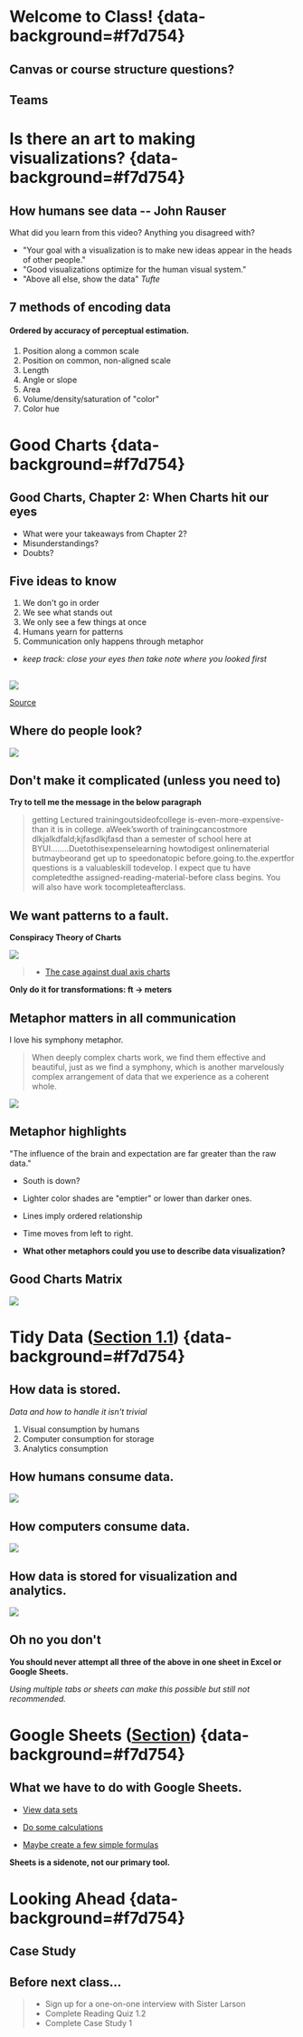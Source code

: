 ---
---

# Welcome to Class! {data-background=#f7d754}

## Canvas or course structure questions?

## Teams

# Is there an art to making visualizations? {data-background=#f7d754}

## How humans see data -- John Rauser

What did you learn from this video? Anything you disagreed with?

- "Your goal with a visualization is to make new ideas appear in the heads of other people."
- "Good visualizations optimize for the human visual system."
- "Above all else, show the data" *Tufte*

## 7 methods of encoding data

#### Ordered by accuracy of perceptual estimation.

1. Position along a common scale
2. Position on common, non-aligned scale
3. Length
4. Angle or slope
5. Area
6. Volume/density/saturation of "color"
7. Color hue

# Good Charts {data-background=#f7d754}

## Good Charts, Chapter 2: When Charts hit our eyes

- What were your takeaways from Chapter 2?
- Misunderstandings?
- Doubts?

## Five ideas to know

1. We don't go in order
2. We see what stands out
3. We only see a few things at once
4. Humans yearn for patterns
5. Communication only happens through metaphor

- *keep track: close your eyes then take note where you looked first*

##

![](images/Vaccines_Wall_Street_Journal.png)

[Source](https://generalassemb.ly/blog/the-best-topical-data-visualizations-of-2015/)

## Where do people look?

![](images/gc/Ch1_tropicana_example.png)

## Don't make it complicated (unless you need to)

**Try to tell me the message in the below paragraph**

> getting Lectured trainingoutsideofcollege is-even-more-expensive-than it is in college. aWeek’sworth of trainingcancostmore dlkjalkdfald;kjfasdlkjfasd than a semester of school here at BYUI........Duetothisexpenselearning howtodigest onlinematerial butmaybeorand get up to speedonatopic before.going.to.the.expertfor                                                 questions                         is a valuableskill todevelop. I expect que tu have completedthe assigned-reading-material-before class begins. You will also have work tocompleteafterclass.


## We want patterns to a fault.

**Conspiracy Theory of Charts**

![](images/gc/ch1_dualaxes.png)

> - [The case against dual axis charts](https://blog.datawrapper.de/dualaxis/)

**Only do it for transformations: ft -> meters**

## Metaphor matters in all communication

I love his symphony metaphor.

> When deeply complex charts work, we find them effective and beautiful, just as we find a symphony, which is another marvelously complex arrangement of data that we experience as a coherent whole.

![](images/gc/ch1_badsymphony_lines.png)


## Metaphor highlights

"The influence of the brain and expectation are far greater than the raw data."

- South is down?
- Lighter color shades are "emptier" or lower than darker ones.
- Lines imply ordered relationship
- Time moves from left to right.

- **What other metaphors could you use to describe data visualization?**

## Good Charts Matrix

![](images/gc/Intro_chartquadrant.png)

# Tidy Data ([Section 1.1](https://byuistats.github.io/BYUI_CSE150_StatBook/describing-data.html#tidy-data)) {data-background=#f7d754}

## How data is stored.

*Data and how to handle it isn't trivial*

1. Visual consumption by humans
2. Computer consumption for storage
3. Analytics consumption

## How humans consume data.

![](images/sr/human_table.png)


## How computers consume data.

![](images/sr/relational_diagram.png)


## How data is stored for visualization and analytics.

![](images/sr/tidy_diagram.png)

## Oh no you don't

**You should never attempt all three of the above in one sheet in Excel or Google Sheets.**

*Using multiple tabs or sheets can make this possible but still not recommended.*

# Google Sheets ([Section](https://byuistats.github.io/BYUI_CSE150_StatBook/tools.html#sheets)) {data-background=#f7d754}

## What we have to do with Google Sheets.

- [View data sets](https://drive.google.com/drive/folders/1jR07hsu3mbsBOmghKset0geclsFn_ZMG?usp=sharing)
- [Do some calculations](https://docs.google.com/spreadsheets/d/1KUq-7qEHB642UB9olN7Fw0Yp9pYoKyCQIhs1TCPP198/template/preview)

- [Maybe create a few simple formulas](https://support.google.com/docs/table/25273)

**Sheets is a sidenote, not our primary tool.**

# Looking Ahead {data-background=#f7d754}

## Case Study

## Before next class...

> - Sign up for a one-on-one interview with Sister Larson
> - Complete Reading Quiz 1.2
> - Complete Case Study 1
